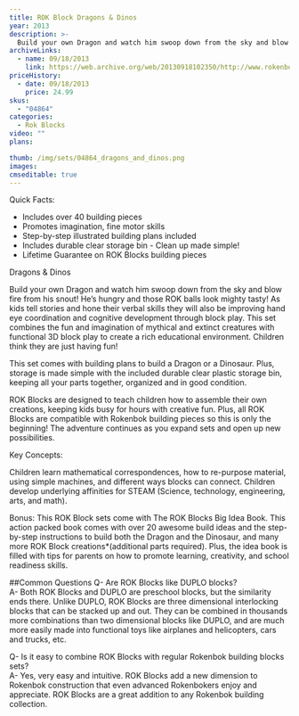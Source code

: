 ```yaml
---
title: ROK Block Dragons & Dinos
year: 2013
description: >-
  Build your own Dragon and watch him swoop down from the sky and blow fire from his snout! He’s hungry and those ROK balls look mighty tasty! As kids tell stories and hone their verbal skills they will also be improving hand eye coordination and cognitive development through block play.
archiveLinks:
  - name: 09/18/2013
    link: https://web.archive.org/web/20130918102350/http://www.rokenbok.com/estore/construction/dragons-dinos
priceHistory:
  - date: 09/18/2013
    price: 24.99
skus:
  - "04864"
categories: 
  - Rok Blocks
video: ""
plans:

thumb: /img/sets/04864_dragons_and_dinos.png
images:
cmseditable: true
---
```

Quick Facts:
  - Includes over 40 building pieces
  - Promotes imagination, fine motor skills
  - Step-by-step illustrated building plans included
  - Includes durable clear storage bin - Clean up made simple!
  - Lifetime Guarantee on ROK Blocks building pieces

Dragons & Dinos

Build your own Dragon and watch him swoop down from the sky and blow fire from his snout! He’s hungry and those ROK balls look mighty tasty! As kids tell stories and hone their verbal skills they will also be improving hand eye coordination and cognitive development through block play. This set combines the fun and imagination of mythical and extinct creatures with functional 3D block play to create a rich educational environment. Children think they are just having fun!

This set comes with building plans to build a Dragon or a Dinosaur. Plus, storage is made simple with the included durable clear plastic storage bin, keeping all your parts together, organized and in good condition.

ROK Blocks are designed to teach children how to assemble their own creations, keeping kids busy for hours with creative fun. Plus, all ROK Blocks are compatible with Rokenbok building pieces so this is only the beginning! The adventure continues as you expand sets and open up new possibilities.

Key Concepts:

Children learn mathematical correspondences, how to re-purpose material, using simple machines, and different ways blocks can connect.  Children develop underlying affinities for STEAM (Science, technology, engineering, arts, and math).

Bonus:  This ROK Block sets come with The ROK Blocks Big Idea Book. This action packed book comes with over 20 awesome build ideas and the step-by-step instructions to build both the Dragon and the Dinosaur, and many more ROK Block creations*(additional parts required). Plus, the idea book is filled with tips for parents on how to promote learning, creativity, and school readiness skills.

##Common Questions
Q- Are ROK Blocks like DUPLO blocks?    
A- Both ROK Blocks and DUPLO are preschool blocks, but the similarity ends there. Unlike DUPLO, ROK Blocks are three dimensional interlocking blocks that can be stacked up and out. They can be combined in thousands more combinations than two dimensional blocks like DUPLO, and are much more easily made into functional toys like airplanes and helicopters, cars and trucks, etc.

Q- Is it easy to combine ROK Blocks with regular Rokenbok building blocks sets?    
A- Yes, very easy and intuitive. ROK Blocks add a new dimension to Rokenbok construction that even advanced Rokenbokers enjoy and appreciate. ROK Blocks are a great addition to any Rokenbok building collection.
